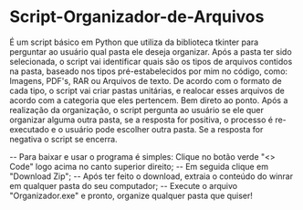 # Script-Organizador-de-Arquivos

É um script básico em Python que utiliza da biblioteca tkinter para perguntar ao usuário qual pasta ele deseja organizar.
Após a pasta ter sido selecionada, o script vai identificar quais são os tipos de arquivos contidos na pasta, baseado nos tipos pré-estabelecidos por mim no código, como: Imagens, PDF's, RAR ou Arquivos de texto.
De acordo com o formato de cada tipo, o script vai criar pastas unitárias, e realocar esses arquivos de acordo com a categoria que eles pertencem. Bem direto ao ponto.
Após a realização da organização, o script pergunta ao usuário se ele quer organizar alguma outra pasta, se a resposta for positiva, o processo é re-executado e o usuário pode escolher outra pasta. Se a resposta for negativa o script se encerra.

-- Para baixar e usar o programa é simples: Clique no botão verde "<> Code" logo acima no canto superior direito;
-- Em seguida clique em "Download Zip";
-- Após ter feito o download, extraia o conteúdo do winrar em qualquer pasta do seu computador;
-- Execute o arquivo "Organizador.exe" e pronto, organize qualquer pasta que quiser!

